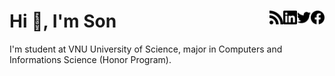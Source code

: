 # [<img width="22px" alt="Facebook" align="right" src="./assets/facebook.svg" />][facebook]
# [<img width="22px" alt="Twitter" align="right" src="./assets/twitter.svg" />][twitter]
# [<img width="22px" alt="LinkedIn" align="right" src="./assets/linkedin.svg" />][linkedin]
# [<img width="22px" alt="WordPress" align="right" src="./assets/rss.svg" />][rss]
# Hi 👋, I'm Son

I'm student at VNU University of Science, major in Computers and Informations Science (Honor Program).

[facebook]:https://www.facebook.com/vosxvo
[twitter]:https://twitter.com/vosxvo
[linkedin]:https://www.linkedin.com/in/vosxvo
[rss]:https://vosxvo.com

<!--
**vosxvo/vosxvo** is a ✨ _special_ ✨ repository because its `README.md` (this file) appears on your GitHub profile.

Here are some ideas to get you started:

- 🔭 I’m currently working on ...
- 🌱 I’m currently learning ...
- 👯 I’m looking to collaborate on ...
- 🤔 I’m looking for help with ...
- 💬 Ask me about ...
- 📫 How to reach me: ...
- 😄 Pronouns: ...
- ⚡ Fun fact: ...
-->
